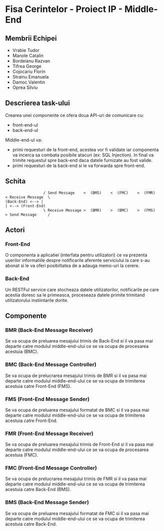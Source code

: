 # Fisa Cerintelor - Proiect IP - Middle-End

## Membrii Echipei
* Vrabie Tudor
* Manole Catalin
* Bordeianu Razvan
* Tifrea George
* Cojocariu Florin
* Strainu Emanuela
* Damoc Valentin
* Oprea Silviu
	
## Descrierea task-ului

Crearea unei componente ce ofera doua API-uri de comunicare cu:
* front-end-ul
* back-end-ul

Middle-end-ul va:
* primi requesturi de la front-end, acestea vor fi validate iar componenta va incerca sa combata
posibile atacuri (ex: SQL Injection). In final va trimite requestul spre back-end daca datele furnizate au fost valide.
* primi requesturi de la back-end si le va forwarda spre front-end.

## Schita
```
                 / Send Message    <  (BMS)    <  (FMC)    <  (FMR)    < Receive Message  \
(Back-End) <--> |                                                                          | <--> (Front-End)
                 \ Receive Message >  (BMR)    >  (BMC)    >  (FMS)    > Send Message     /
```
## Actori
### Front-End 
O componenta a aplicatiei (interfata pentru utilizatori) ce va prezenta userilor informatiile despre notificarile 
aferente serviciului la care s-au abonat si le va oferi posibiltatea de a adauga memo-uri la cerere. 
    
### Back-End
Un RESTFul service care stocheaza datele utilizatorilor,
notificarile pe care acestia doresc sa le primeasca,
proceseaza datele primite trimitand utilizatorului
instiintarile dorite.

## Componente
### BMR (Back-End Message Receiver)
Se va ocupa de preluarea mesajului
trimis de Back-End si il va pasa mai departe catre modulul middle-end-ului ce
se va ocupa de procesarea acestuia (BMC).

### BMC (Back-End Message Controller)
Se va ocupa de prelucrarea mesajului trimis de BMR si il va 
pasa mai departe catre modulul middle-end-ului ce se va ocupa de trimiterea
acestuia catre Front-End (FMS).

### FMS (Front-End Message Sender)
Se va ocupa de preluarea mesajului formatat de BMC si il va pasa mai departe 
catre modulul middle-end-ului ce se va ocupa de trimiterea acestuia catre Front-End.

### FMR (Front-End Message Receiver)
Se va ocupa de preluarea mesajului
trimis de Front-End si il va pasa mai departe catre modulul middle-end-ului ce
se va ocupa de procesarea acestuia (FMC).

### FMC (Front-End Message Controller)
Se va ocupa de prelucrarea mesajului trimis de FMR si il va 
pasa mai departe catre modulul middle-end-ului ce
se va ocupa de trimiterea acestuia catre Back-End (BMS).

### BMS (Back-End Message Sender)
Se va ocupa de preluarea mesajului formatat de FMC si il va 
pasa mai departe catre modulul middle-end-ului ce
se va ocupa de trimiterea acestuia catre Back-End.